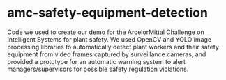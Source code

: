 # amc-safety-equipment-detection

Code we used to create our demo for the ArcelorMittal Challenge on Intelligent Systems for plant safety.
We used OpenCV and YOLO image processing libraries to automatically detect plant workers and their safety equipment from video frames captured by surveillance cameras, and provided a prototype for an automatic warning system to alert managers/supervisors for possible safety regulation violations.
 
